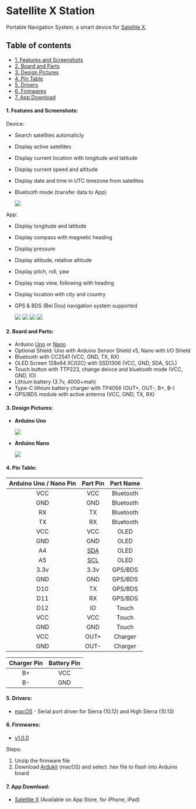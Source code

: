 # Satellite X Station
Portable Navigation System, a smart device for [Satellite X](https://apps.apple.com/app/id1520253302).

  
  

## Table of contents
- [1. Features and Screenshots](#1-features-and-screenshots)
- [2. Board and Parts](#2-board-and-parts)
- [3. Design Pictures](#3-design-pictures)
- [4. Pin Table](#4-pin-table)
- [5. Drivers](#5-drivers)
- [6. Firmwares](#6-firmwares)
- [7. App Download](#7-app-download)
  


#### **1. Features and Screenshots:**

Device:
- Search satellites automaticly
- Display active satellites
- Display current location with longitude and latitude
- Display current speed and altitude
- Display date and time in UTC timezone from  satellites
- Bluetooth mode (transfer data to App)

    ![](/images/v1.0.0_OLED.png)
  

App:
- Display longitude and latitude
- Display compass with magnetic heading
- Display pressure
- Display altitude, relative altitude
- Display pitch, roll, yaw
- Display map view, following with heading
- Display location with city and country
- GPS & BDS (Bei Dou) navigation system supported

    ![](/images/v1.x_App_1.png)
    ![](/images/v1.x_App_2.png)
    ![](/images/v1.x_App_3.png)
    ![](/images/v1.x_App_4.png)


#### **2. Board and Parts:**

- Arduino [Uno](https://store.arduino.cc/usa/arduino-uno-rev3) or [Nano](https://store.arduino.cc/usa/arduino-nano)
- Optional Shield: Uno with Arduino Sensor Shield v5, Nano with I/O Shield
- Bluetooth with CC2541 (VCC, GND, TX, RX)
- OLED Screen 128x64 IIC(I2C) with SSD1306 (VCC, GND, SDA, SCL)
- Touch button with TTP223, change deivce and bluetooth mode (VCC, GND, IO)
- Lithium battery (3.7v, 4000+mah)
- Type-C lithium battery charger with TP4056 (OUT+, OUT-, B+, B-)
- GPS/BDS module with active antenna (VCC, GND, TX, RX)
  


#### **3. Design Pictures:**

- **Arduino Uno**

    ![](/images/v1.0.0_Uno.png)

- **Arduino Nano**

    ![](/images/v1.0.0_Nano.png)
  


#### **4. Pin Table:**

Arduino Uno / Nano Pin | Part Pin | Part Name |
:-: | :-: | :-: |
VCC | VCC | Bluetooth |
GND | GND | Bluetooth |
RX | TX | Bluetooth |
TX | RX | Bluetooth |
VCC | VCC | OLED |
GND | GND | OLED |
A4 | [SDA](https://www.arduino.cc/en/Reference/Wire) | OLED |
A5 | [SCL](https://www.arduino.cc/en/Reference/Wire) | OLED |
3.3v | 3.3v | GPS/BDS |
GND | GND | GPS/BDS |
D10 | TX | GPS/BDS |
D11 | RX | GPS/BDS |
D12 | IO | Touch |
VCC | VCC | Touch |
GND | GND | Touch |
VCC | OUT+ | Charger |
GND | OUT- | Charger |

Charger Pin | Battery Pin |
:-: | :-: |
B+ | VCC |
B- | GND |


#### **5. Drivers:**

- [macOS](https://github.com/woointeractive/Arduino/blob/master/drivers/CH34x_Install_V1.5.pkg) - Serial port driver for Sierra (10.12) and High Sierra (10.13)
  

#### **6. Firmwares:**

- [v1.0.0](/firmwares/SatelliteXStatio_v1.0.0.hex.zip)


Steps:
1. Unzip the firmware file
2. Download [Ardukit](https://apps.apple.com/app/ardukit/id1518175697) (macOS) and select .hex file to flash into Arduino board

#### **7. App Download:**

- [Satellite X](https://apps.apple.com/app/id1520253302) (Available on App Store, for iPhone, iPad)
